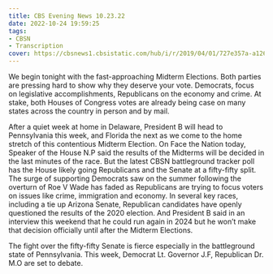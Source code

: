 ```yaml
---
title: CBS Evening News 10.23.22
date: 2022-10-24 19:59:25
tags:
- CBSN
- Transcription
cover: https://cbsnews1.cbsistatic.com/hub/i/r/2019/04/01/727e357a-a126-4138-a2c5-4d3222669d57/thumbnail/640x360/3ff2761028dc5c65cc4f07acd54bcd5c/cbsn2-logo-1920x1080.jpg
---
```

We begin tonight with the fast-approaching Midterm Elections. Both parties are pressing hard to show why they deserve your vote. Democrats, focus on legislative accomplishments, Republicans on the economy and crime. At stake, both Houses of Congress votes are already being case on many states across the country in person and by mail. 

After a quiet week at home in Delaware, President B will head to Pennsylvania this week, and Florida the next as we come to the home stretch of this contentious Midterm Election. On Face the Nation today, Speaker of the House N.P said the results of the Midterms will be decided in the last minutes of the race. But the latest CBSN battleground tracker poll has the House likely going Republicans and the Senate at a fifty-fifty split. The surge of supporting Democrats saw on the summer following the overturn of Roe V Wade has faded as Republicans are trying to focus voters on issues like crime, immigration and economy. In several key races, including a tie up Arizona Senate, Republican candidates have openly questioned the results of the 2020 election. And President B said in an interview this weekend that he could run again in 2024 but he won’t make that decision officially until after the Midterm Elections. 

The fight over the fifty-fifty Senate is fierce especially in the battleground state of Pennsylvania. This week, Democrat Lt. Governor J.F, Republican Dr. M.O are set to debate. 
